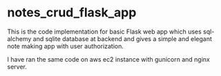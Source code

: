 # notes_crud_flask_app

This is the code implementation for basic Flask web app which uses sql-alchemy and sqlite database at backend and gives a simple and elegant note making app with user authorization.

I have ran the same code on aws ec2 instance with gunicorn and nginx server.

